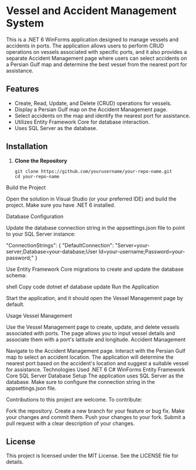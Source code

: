 # Vessel and Accident Management System

This is a .NET 6 WinForms application designed to manage vessels and accidents in ports. The application allows users to perform CRUD operations on vessels associated with specific ports, and it also provides a separate Accident Management page where users can select accidents on a Persian Gulf map and determine the best vessel from the nearest port for assistance.

## Features

- Create, Read, Update, and Delete (CRUD) operations for vessels.
- Display a Persian Gulf map on the Accident Management page.
- Select accidents on the map and identify the nearest port for assistance.
- Utilizes Entity Framework Core for database interaction.
- Uses SQL Server as the database.

## Installation

1. **Clone the Repository**

   ```shell
   git clone https://github.com/yourusername/your-repo-name.git
   cd your-repo-name
Build the Project

Open the solution in Visual Studio (or your preferred IDE) and build the project. Make sure you have .NET 6 installed.

Database Configuration

Update the database connection string in the appsettings.json file to point to your SQL Server instance:

"ConnectionStrings": {
  "DefaultConnection": "Server=your-server;Database=your-database;User Id=your-username;Password=your-password;"
}

Use Entity Framework Core migrations to create and update the database schema:

shell
Copy code
dotnet ef database update
Run the Application

Start the application, and it should open the Vessel Management page by default.

Usage
Vessel Management

Use the Vessel Management page to create, update, and delete vessels associated with ports.
The page allows you to input vessel details and associate them with a port's latitude and longitude.
Accident Management

Navigate to the Accident Management page.
Interact with the Persian Gulf map to select an accident location.
The application will determine the nearest port based on the accident's location and suggest a suitable vessel for assistance.
Technologies Used
.NET 6
C#
WinForms
Entity Framework Core
SQL Server
Database Setup
The application uses SQL Server as the database.
Make sure to configure the connection string in the appsettings.json file.

Contributions to this project are welcome. To contribute:

Fork the repository.
Create a new branch for your feature or bug fix.
Make your changes and commit them.
Push your changes to your fork.
Submit a pull request with a clear description of your changes.

## License
This project is licensed under the MIT License. See the LICENSE file for details.
